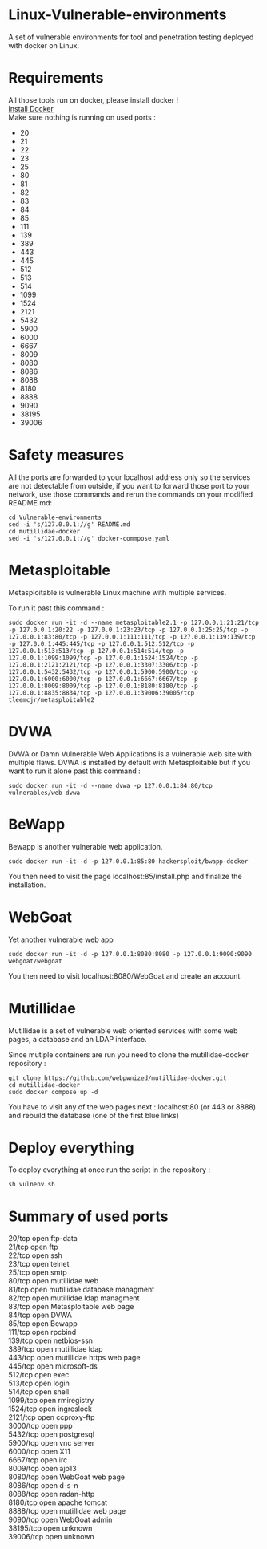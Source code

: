 # Linux-Vulnerable-environments
A set of vulnerable environments for tool and penetration testing deployed with docker on Linux. 

# Requirements 
All those tools run on docker, please install docker !  
[Install Docker](https://docs.docker.com/engine/install/)  
Make sure nothing is running on used ports : 
- 20
- 21
- 22
- 23
- 25
- 80
- 81
- 82
- 83
- 84
- 85
- 111
- 139
- 389
- 443
- 445
- 512
- 513
- 514
- 1099
- 1524
- 2121
- 5432
- 5900
- 6000
- 6667
- 8009
- 8080
- 8086
- 8088
- 8180
- 8888
- 9090
- 38195
- 39006

# Safety measures 
All the ports are forwarded to your localhost address only so the services are not detectable from outside, if you want to forward those port to your network, use those commands and rerun the commands on your modified README.md: 

```
cd Vulnerable-environments
sed -i 's/127.0.0.1://g' README.md
cd mutillidae-docker
sed -i 's/127.0.0.1://g' docker-commpose.yaml
```

# Metasploitable 
Metasploitable is vulnerable Linux machine with multiple services. 

To run it past this command : 

```
sudo docker run -it -d --name metasploitable2.1 -p 127.0.0.1:21:21/tcp -p 127.0.0.1:20:22 -p 127.0.0.1:23:23/tcp -p 127.0.0.1:25:25/tcp -p 127.0.0.1:83:80/tcp -p 127.0.0.1:111:111/tcp -p 127.0.0.1:139:139/tcp -p 127.0.0.1:445:445/tcp -p 127.0.0.1:512:512/tcp -p 127.0.0.1:513:513/tcp -p 127.0.0.1:514:514/tcp -p 127.0.0.1:1099:1099/tcp -p 127.0.0.1:1524:1524/tcp -p 127.0.0.1:2121:2121/tcp -p 127.0.0.1:3307:3306/tcp -p 127.0.0.1:5432:5432/tcp -p 127.0.0.1:5900:5900/tcp -p 127.0.0.1:6000:6000/tcp -p 127.0.0.1:6667:6667/tcp -p 127.0.0.1:8009:8009/tcp -p 127.0.0.1:8180:8180/tcp -p 127.0.0.1:8835:8834/tcp -p 127.0.0.1:39006:39005/tcp tleemcjr/metasploitable2
```

# DVWA
DVWA or Damn Vulnerable Web Applications is a vulnerable web site with multiple flaws. DVWA is installed by default with Metasploitable but if you want to run it alone past this command : 

```
sudo docker run -it -d --name dvwa -p 127.0.0.1:84:80/tcp vulnerables/web-dvwa
```

# BeWapp 

Bewapp is another vulnerable web application. 

```
sudo docker run -it -d -p 127.0.0.1:85:80 hackersploit/bwapp-docker
```

You then need to visit the page localhost:85/install.php and finalize the installation. 

# WebGoat 

Yet another vulnerable web app

```
sudo docker run -it -d -p 127.0.0.1:8080:8080 -p 127.0.0.1:9090:9090 webgoat/webgoat
```

You then need to visit localhost:8080/WebGoat and create an account. 

# Mutillidae 

Mutillidae is a set of vulnerable web oriented services with some web pages, a database and an LDAP interface.  

Since mutiple containers are run you need to clone the mutillidae-docker repository : 

```
git clone https://github.com/webpwnized/mutillidae-docker.git
cd mutillidae-docker
sudo docker compose up -d
```

You have to visit any of the web pages next : localhost:80 (or 443 or 8888) and rebuild the database (one of the first blue links)

# Deploy everything 
To deploy everything at once run the script in the repository :

```
sh vulnenv.sh
```

# Summary of used ports

20/tcp   open  ftp-data  
21/tcp   open  ftp  
22/tcp   open  ssh  
23/tcp   open  telnet  
25/tcp   open  smtp  
80/tcp   open  mutillidae web  
81/tcp   open  mutillidae database managment  
82/tcp   open  mutillidae ldap managment  
83/tcp   open  Metasploitable web page   
84/tcp   open  DVWA  
85/tcp   open  Bewapp  
111/tcp  open  rpcbind  
139/tcp  open  netbios-ssn  
389/tcp  open  mutillidae ldap  
443/tcp  open  mutillidae https web page  
445/tcp  open  microsoft-ds  
512/tcp  open  exec  
513/tcp  open  login  
514/tcp  open  shell  
1099/tcp open  rmiregistry  
1524/tcp open  ingreslock  
2121/tcp open  ccproxy-ftp  
3000/tcp open  ppp  
5432/tcp open  postgresql  
5900/tcp open  vnc server  
6000/tcp open  X11  
6667/tcp open  irc  
8009/tcp open  ajp13  
8080/tcp open  WebGoat web page   
8086/tcp open  d-s-n  
8088/tcp open  radan-http  
8180/tcp open  apache tomcat  
8888/tcp open  mutillidae web page   
9090/tcp open  WebGoat admin  
38195/tcp open  unknown  
39006/tcp open  unknown  